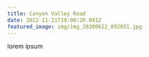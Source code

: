 ```yaml
---
title: Canyon Valley Road
date: 2022-11-21T19:08:20.041Z
featured_image: img/img_20200612_092851.jpg
---
```

l﻿orem ipsum